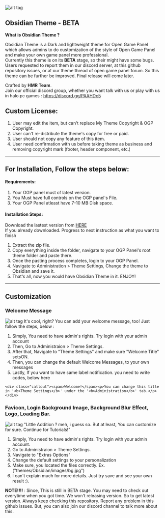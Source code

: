 ![alt tag](https://raw.githubusercontent.com/hmrserver/Obsidian/master/obsidian.png)
## Obsidian Theme - BETA

**What is Obsidian Theme ?**

Obsidian Theme is a Dark and lightweight theme for Open Game Panel which allows admins to do customization of the style of Open Game Panel and make your own game panel more professional.<br>
Currently this theme is on its **BETA** stage, so their might have some bugs. Users requested to report them in our discord server, at this github repository issues, or at our theme thread of open game panel forum. So this theme can be further be improved. Final release will come later.

Crafted by **HMR Team**.<br />
Join our official discord group, whether you want talk with us or play with us in halo pc games :  https://discord.gg/PAAHDc5

## Custom License:
>
1. User may edit the item, but can't replace My Theme Copyright & OGP Copyright.
2. User can't re-distribute the theme's copy for free or paid.
3. User should not copy any feature of this item.
4. User need confirmation with us before taking theme as business and removing copyright mark (footer, header component, etc.)

-----------------------

## For Installation, Follow the steps below:

#### Requirements:
>
1. Your OGP panel must of latest version.
2. You Must have full controls on the OGP panel's File.
3. Your OGP Panel atleast have 7-10 MB Disk space.

#### Installation Steps:
>
Download the lastest version from [HERE](https://github.com/hmrserver/Obsidian)<br />
If you already downloaded. Progress to next instruction as what you want to finish<br />
>
1. Extract the zip file.
2. Copy everything inside the folder, navigate to your OGP Panel's root theme folder and paste there.
3. Once the pasting process completes, login to your OGP Panel.
4. Navigate to Administration > Theme Settings, Change the theme to Obsidian and save it.
5. That's all, now you would have Obsidian Theme in it. ENJOY!

-----------------------

## Customization

### Welcome Message
>
![alt tag](http://puu.sh/xLKbi/b7f8a10d75.png)
It's cool, right? You can add your welcome message, too! Just follow the steps, below :<br>
1. Simply, You need to have admin's rights. Try login with your admin account
2. Then, Go to Administraion > Theme Settings.
3. After that, Navigate to "Theme Settings" and make sure "Welcome Title" setsON.
4. Then, you can change the default Welcome Messages, to your own messages
5. Lastly, If you want to have same label notification. you need to write codes, below here
```
<div class="callout"><span>Welcome!</span><p>You can change this title in '<b>Theme Settings</b>' under the '<b>Administration</b>' tab.</p></div>
```
### Favicon, Login Background Image, Background Blur Effect, Logo, Loading Bar.
>
![alt tag](https://i.imgur.com/yRZr9Rf.png)
"Little Addition ? meh, i guess so. But at least, You can customize for sure. Continue for Tutorials!"<br>
1. Simply, You need to have admin's rights. Try login with your admin account.
2. Go to Administraion > Theme Settings.
3. Navigate to "Extras Options"<br>
4. Change the default settings to your personalization
5. Make sure, you located the files correctly. Ex. ("themes/Obsidian/images/bg.jpg")
6. I can't explain much for more details. Just try save and see your own result :).

**NOTE!!!!** : Since, This is still in BETA stage. You may need to check out everytime when you got time. We won't releasing version. So to get latest version. Always keep checking this repository. Report any problem in this github issues. But, you can also join our discord channel to talk more about this.
